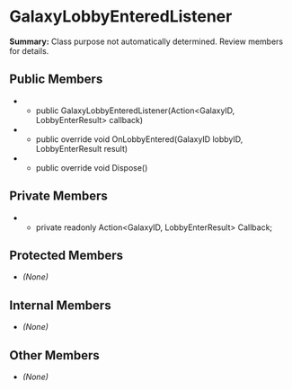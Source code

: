 # GalaxyLobbyEnteredListener

**Summary:** Class purpose not automatically determined. Review members for details.

## Public Members
- - public GalaxyLobbyEnteredListener(Action<GalaxyID, LobbyEnterResult> callback)
- - public override void OnLobbyEntered(GalaxyID lobbyID, LobbyEnterResult result)
- - public override void Dispose()

## Private Members
- - private readonly Action<GalaxyID, LobbyEnterResult> Callback;

## Protected Members
- *(None)*

## Internal Members
- *(None)*

## Other Members
- *(None)*
